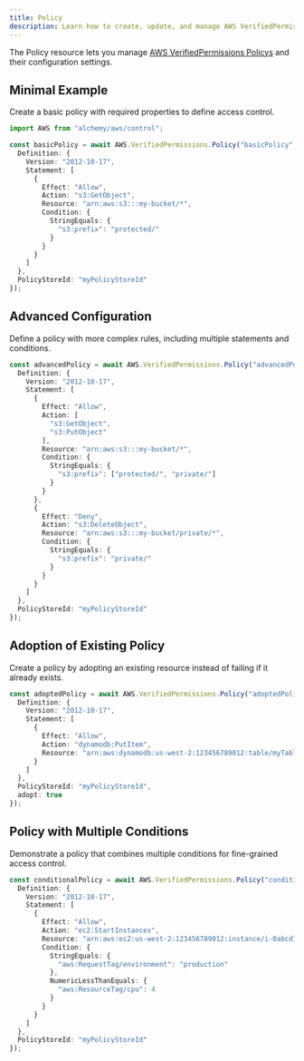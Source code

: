 ```yaml
---
title: Policy
description: Learn how to create, update, and manage AWS VerifiedPermissions Policys using Alchemy Cloud Control.
---
```


The Policy resource lets you manage [AWS VerifiedPermissions Policys](https://docs.aws.amazon.com/verifiedpermissions/latest/userguide/) and their configuration settings.

## Minimal Example

Create a basic policy with required properties to define access control.

```ts
import AWS from "alchemy/aws/control";

const basicPolicy = await AWS.VerifiedPermissions.Policy("basicPolicy", {
  Definition: {
    Version: "2012-10-17",
    Statement: [
      {
        Effect: "Allow",
        Action: "s3:GetObject",
        Resource: "arn:aws:s3:::my-bucket/*",
        Condition: {
          StringEquals: {
            "s3:prefix": "protected/"
          }
        }
      }
    ]
  },
  PolicyStoreId: "myPolicyStoreId"
});
```

## Advanced Configuration

Define a policy with more complex rules, including multiple statements and conditions.

```ts
const advancedPolicy = await AWS.VerifiedPermissions.Policy("advancedPolicy", {
  Definition: {
    Version: "2012-10-17",
    Statement: [
      {
        Effect: "Allow",
        Action: [
          "s3:GetObject",
          "s3:PutObject"
        ],
        Resource: "arn:aws:s3:::my-bucket/*",
        Condition: {
          StringEquals: {
            "s3:prefix": ["protected/", "private/"]
          }
        }
      },
      {
        Effect: "Deny",
        Action: "s3:DeleteObject",
        Resource: "arn:aws:s3:::my-bucket/private/*",
        Condition: {
          StringEquals: {
            "s3:prefix": "private/"
          }
        }
      }
    ]
  },
  PolicyStoreId: "myPolicyStoreId"
});
```

## Adoption of Existing Policy

Create a policy by adopting an existing resource instead of failing if it already exists.

```ts
const adoptedPolicy = await AWS.VerifiedPermissions.Policy("adoptedPolicy", {
  Definition: {
    Version: "2012-10-17",
    Statement: [
      {
        Effect: "Allow",
        Action: "dynamodb:PutItem",
        Resource: "arn:aws:dynamodb:us-west-2:123456789012:table/myTable"
      }
    ]
  },
  PolicyStoreId: "myPolicyStoreId",
  adopt: true
});
```

## Policy with Multiple Conditions

Demonstrate a policy that combines multiple conditions for fine-grained access control.

```ts
const conditionalPolicy = await AWS.VerifiedPermissions.Policy("conditionalPolicy", {
  Definition: {
    Version: "2012-10-17",
    Statement: [
      {
        Effect: "Allow",
        Action: "ec2:StartInstances",
        Resource: "arn:aws:ec2:us-west-2:123456789012:instance/i-0abcd1234efgh5678",
        Condition: {
          StringEquals: {
            "aws:RequestTag/environment": "production"
          },
          NumericLessThanEquals: {
            "aws:ResourceTag/cpu": 4
          }
        }
      }
    ]
  },
  PolicyStoreId: "myPolicyStoreId"
});
```